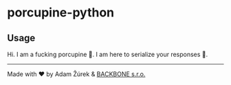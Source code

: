 # porcupine-python

## Usage

Hi. I am a fucking porcupine 🦔. I am here to serialize your responses 💪. 

---
Made with ❤ by Adam Žúrek & [BACKBONE s.r.o.](https://www.backbone.sk/en/)

